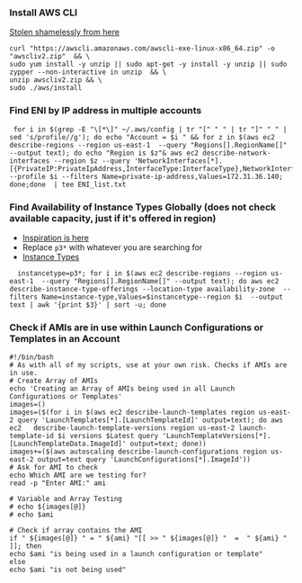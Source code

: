 ### Install AWS CLI
[ Stolen shamelessly from here](https://docs.aws.amazon.com/cli/latest/userguide/getting-started-install.html#getting-started-install-instructions)
```
curl "https://awscli.amazonaws.com/awscli-exe-linux-x86_64.zip" -o "awscliv2.zip"  && \
sudo yum install -y unzip || sudo apt-get -y install -y unzip || sudo zypper --non-interactive in unzip  && \
unzip awscliv2.zip && \
sudo ./aws/install
```
### Find ENI by IP address in multiple accounts
```
 for i in $(grep -E "\[*\]" ~/.aws/config | tr "[" " " | tr "]" " " | sed 's/profile//g'); do echo "Account = $i " && for z in $(aws ec2 describe-regions --region us-east-1  --query "Regions[].RegionName[]" --output text); do echo "Region is $z"& aws ec2 describe-network-interfaces --region $z --query 'NetworkInterfaces[*].[{PrivateIP:PrivateIpAddress,InterfaceType:InterfaceType},NetworkInterfaceId,Attachment]' --profile $i --filters Name=private-ip-address,Values=172.31.36.140; done;done  | tee ENI_list.txt
```

### Find Availability of Instance Types Globally (does not check available capacity, just if it's offered in region)
* [Inspiration is here](https://www.youtube.com/watch?v=6U0h8InsW30)
* Replace `p3*` with whatever you are searching for
* [Instance Types](https://instances.vantage.sh/)
```
  instancetype=p3*; for i in $(aws ec2 describe-regions --region us-east-1  --query "Regions[].RegionName[]" --output text); do aws ec2 describe-instance-type-offerings --location-type availability-zone  --filters Name=instance-type,Values=$instancetype--region $i  --output text | awk '{print $3}' | sort -u; done
```
### Check if AMIs are in use within Launch Configurations or Templates in an Account
```
#!/bin/bash
# As with all of my scripts, use at your own risk. Checks if AMIs are in use.
# Create Array of AMIs
echo 'Creating an Array of AMIs being used in all Launch Configurations or Templates'
images=()
images=($(for i in $(aws ec2 describe-launch-templates region us-east-2 query 'LaunchTemplates[*].[LaunchTemplateId]' output=text); do aws ec2   describe-launch-template-versions region us-east-2 launch-template-id $i versions $Latest query 'LaunchTemplateVersions[*].[LaunchTemplateData.ImageId]' output=text; done))
images+=($(aws autoscaling describe-launch-configurations region us-east-2 output=text query 'LaunchConfigurations[*].ImageId'))
# Ask for AMI to check
echo Which AMI are we testing for?
read -p "Enter AMI:" ami

# Variable and Array Testing
# echo ${images[@]}
# echo $ami

# Check if array contains the AMI
if " ${images[@]} " = " ${ami} "[[ >> " ${images[@]} "  =  " ${ami} "  ]]; then
echo $ami "is being used in a launch configuration or template"
else
echo $ami "is not being used"
```
